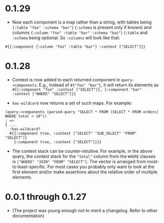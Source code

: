 # 0.1.29

* Now each component is a map rather than a string, with tables being `{:table "foo" :schema "bar"}` (`:schema` is
  present only if known) and columns `{:column "foo" :table "bar" :schema "baz"}` (`:table` and `:schema` being
  optional. So `:columns` will look like that:

```
#{{:component {:column "foo" :table "bar"} :context ["SELECT"]}}
```

# 0.1.28

* Context is now added to each returned component in `query->components`. E.g., instead of `#{"foo" "bar"}`, it will
  return its elements as `#{{:component "foo" :context ["SELECT"]}, {:component "bar" :context ["WHERE" "SELECT"]}}`

* `has-wildcard` now returns a set of such maps. For example:

```
(query->components (parsed-query "SELECT * FROM (SELECT * FROM orders) WHERE total > 10"))
; =>
{ ...
  :has-wildcard?
  #{{:component true, :context ["SELECT" "SUB_SELECT" "FROM" "SELECT"]}
    {:component true, :context ["SELECT"]}}}
```

* The context stack can be counter-intuitive. For example, in the above query, the context stack for the `"total"`
  column from the `WHERE` clauses is `["WHERE" "JOIN" "FROM" "SELECT"]`. The vector is arranged from most- to
  least-specific. For most cases you probably only want to look at the first element and/or make assertions about the
  relative order of multiple elements.

# 0.0.1 through 0.1.27

* (The project was young enough not to merit a changelog. Refer to other documentation)
